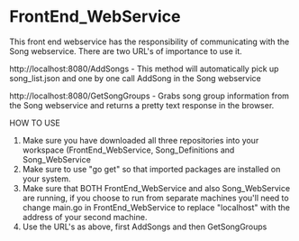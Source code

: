 # FrontEnd_WebService

This front end webservice has the responsibility of communicating with the Song webservice.
There are two URL's of importance to use it.

http://localhost:8080/AddSongs - This method will automatically pick up song_list.json and one by one call AddSong in the Song webservice

http://localhost:8080/GetSongGroups - Grabs song group information from the Song webservice and returns a pretty text response in the browser.

HOW TO USE
1) Make sure you have downloaded all three repositories into your workspace (FrontEnd_WebService, Song_Definitions and Song_WebService
2) Make sure to use "go get" so that imported packages are installed on your system.
3) Make sure that BOTH FrontEnd_WebService and also Song_WebService are running, if you choose to run from separate machines you'll need to change main.go in FrontEnd_WebService to replace "localhost" with the address of your second machine.
4) Use the URL's as above, first AddSongs and then GetSongGroups
